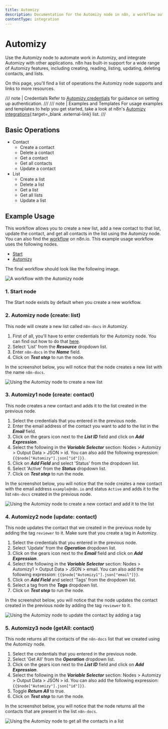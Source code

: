 ```yaml
---
title: Automizy
description: Documentation for the Automizy node in n8n, a workflow automation platform. Includes details of operations and configuration, and links to examples and credentials information.
contentType: integration
---
```


# Automizy

Use the Automizy node to automate work in Automizy, and integrate Automizy with other applications. n8n has built-in support for a wide range of Automizy features, including creating, reading, listing, updating, deleting contacts, and lists.

On this page, you'll find a list of operations the Automizy node supports and links to more resources.

/// note | Credentials
Refer to [Automizy credentials](/integrations/builtin/credentials/automizy/) for guidance on setting up authentication. 
///
/// note | Examples and Templates
For usage examples and templates to help you get started, take a look at n8n's [Automizy integrations](https://n8n.io/integrations/automizy/){:target=_blank .external-link} list.
///


## Basic Operations

* Contact
    * Create a contact
    * Delete a contact
    * Get a contact
    * Get all contacts
    * Update a contact
* List
    * Create a list
    * Delete a list
    * Get a list
    * Get all lists
    * Update a list

## Example Usage

This workflow allows you to create a new list, add a new contact to that list, update the contact, and get all contacts in the list using the Automizy node. You can also find the [workflow](https://n8n.io/workflows/720) on n8n.io. This example usage workflow uses the following nodes.
- [Start](/integrations/builtin/core-nodes/n8n-nodes-base.start/)
- [Automizy]()

The final workflow should look like the following image.

![A workflow with the Automizy node](/_images/integrations/builtin/app-nodes/automizy/workflow.png)

### 1. Start node

The Start node exists by default when you create a new workflow.


### 2. Automizy node (create: list)

This node will create a new list called `n8n-docs` in Automizy.

1. First of all, you'll have to enter credentials for the Automizy node. You can find out how to do that [here](/integrations/builtin/credentials/automizy/).
2. Select 'List' from the ***Resource*** dropdown list.
3. Enter `n8n-docs` in the ***Name*** field.
4. Click on ***Test step*** to run the node.

In the screenshot below, you will notice that the node creates a new list with the name `n8n-docs`.

![Using the Automizy node to create a new list](/_images/integrations/builtin/app-nodes/automizy/automizy_node.png)

### 3. Automizy1 node (create: contact)

This node creates a new contact and adds it to the list created in the previous node.

1. Select the credentials that you entered in the previous node.
2. Enter the email address of the contact you want to add to the list in the ***Email*** field.
3. Click on the gears icon next to the ***List ID*** field and click on ***Add Expression***.
4. Select the following in the ***Variable Selector*** section: Nodes > Automizy > Output Data > JSON > id. You can also add the following expression: `{{$node["Automizy"].json["id"]}}`.
5. Click on ***Add Field*** and select 'Status' from the dropdown list.
6. Select 'Active' from the ***Status*** dropdown list.
7. Click on ***Test step*** to run the node.

In the screenshot below, you will notice that the node creates a new contact with the email address `example@n8n.io` and status `Active` and adds it to the list `n8n-docs` created in the previous node.

![Using the Automizy node to create a new contact and add it to the list](/_images/integrations/builtin/app-nodes/automizy/automizy1_node.png)

### 4. Automizy2 node (update: contact)

This node updates the contact that we created in the previous node by adding the tag `reviewer` to it. Make sure that you create a tag in Automizy.


1. Select the credentials that you entered in the previous node.
2. Select 'Update' from the ***Operation*** dropdown list.
3. Click on the gears icon next to the ***Email*** field and click on ***Add Expression***.
4. Select the following in the ***Variable Selector*** section: Nodes > Automizy1 > Output Data > JSON > email. You can also add the following expression: `{{$node["Automizy1"].json["email"]}}`.
5. Click on ***Add Field*** and select 'Tags' from the dropdown list.
6. Select a tag from the ***Tags*** dropdown list.
7. Click on ***Test step*** to run the node.

In the screenshot below, you will notice that the node updates the contact created in the previous node by adding the tag `reviewer` to it.

![Using the Automizy node to update the contact by adding a tag](/_images/integrations/builtin/app-nodes/automizy/automizy2_node.png)

### 5. Automizy3 node (getAll: contact)

This node returns all the contacts of the `n8n-docs` list that we created using the Automizy node.

1. Select the credentials that you entered in the previous node.
2. Select 'Get All' from the ***Operation*** dropdown list.
3. Click on the gears icon next to the ***List ID*** field and click on ***Add Expression***.
4. Select the following in the ***Variable Selector*** section: Nodes > Automizy > Output Data > JSON > id. You can also add the following expression: `{{$node["Automizy"].json["id"]}}`.
5. Toggle ***Return All*** to true.
6. Click on ***Test step*** to run the node.

In the screenshot below, you will notice that the node returns all the contacts that are present in the list `n8n-docs`.

![Using the Automizy node to get all the contacts in a list](/_images/integrations/builtin/app-nodes/automizy/automizy3_node.png)

